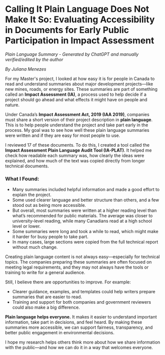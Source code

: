 # Calling It Plain Language Does Not Make It So: Evaluating Accessibility in Documents for Early Public Participation in Impact Assessment
*Plain Language Summary - Generated by ChatGPT and manually verified/edited by the author*

*By Juliana Menezes*

For my Master's project, I looked at how easy it is for people in Canada to read and understand summaries about major development projects—like new mines, roads, or energy sites. These summaries are part of something called an **Impact Assessment (IA)**, a process used to help decide if a project should go ahead and what effects it might have on people and nature.

Under Canada’s **Impact Assessment Act, 2019 (IAA 2019)**, companies must share a short version of their project description in **plain language**. This is to help people understand the project and take part early in the process. My goal was to see how well these plain language summaries were written and if they are easy for most people to use.

I reviewed 17 of these documents. To do this, I created a tool called the **Impact Assessment Plain Language Audit Tool (IA-PLAT)**. It helped me check how readable each summary was, how clearly the ideas were explained, and how much of the text was copied directly from longer technical documents.

### What I Found:

- Many summaries included helpful information and made a good effort to explain the project.
- Some used clearer language and better structure than others, and a few stood out as being more accessible.
- But overall, most summaries were written at a higher reading level than what’s recommended for public materials. The average was closer to university-level reading, while many Canadians read at a high school level or lower.
- Some summaries were long and took a while to read, which might make it harder for busy people to take part.
- In many cases, large sections were copied from the full technical report without much change.

Creating plain language content is not always easy—especially for technical topics. The companies preparing these summaries are often focused on meeting legal requirements, and they may not always have the tools or training to write for a general audience.

Still, I believe there are opportunities to improve. For example:

- Clearer guidance, examples, and templates could help writers prepare summaries that are easier to read.
- Training and support for both companies and government reviewers could also make a big difference.

**Plain language helps everyone.** It makes it easier to understand important information, take part in decisions, and feel heard. By making these summaries more accessible, we can support fairness, transparency, and better public engagement in environmental decisions.

I hope my research helps others think more about how we share information with the public—and how we can do it in a way that welcomes everyone.

